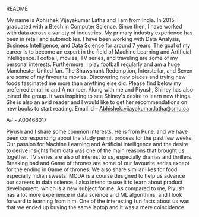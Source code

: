 README

My name is Abhishek Vijayakumar Latha and I am from India. In 2015, I graduated with a Btech in Computer Science. Since then, I have worked with data across a variety of industries. My primary industry experience has been in retail and automobiles. I have been working with Data Analysis, Business Intelligence, and Data Science for around 7 years. The goal of my career is to become an expert in the field of Machine Learning and Artificial Intelligence. Football, movies, TV series, and traveling are some of my personal interests. Furthermore, I play football regularly and am a huge Manchester United fan. The Shawshank Redemption, Interstellar, and Seven are some of my favourite movies. Discovering new places and trying new foods fascinated me more than anything else did. Please find below my preferred email id and A number.
Along with me and Piyush, Shiney has also joined the group. It was inspiring to see Shiney's desire to learn new things. She is also an avid reader and I would like to get her recommendations on new books to start reading.
Email id – Abhishek.vijayakumar.latha@smu.ca

A# - A00466017

Piyush and I share some common interests. He is from Pune, and we have been corresponding about the study permit process for the past few weeks. Our passion for Machine Learning and Artificial Intelligence and the desire to derive insights from data was one of the main reasons that brought us together. TV series are also of interest to us, especially dramas and thrillers. Breaking bad and Game of thrones are some of our favourite series except for the ending in Game of thrones. We also share similar likes for food especially Indian sweets. MCDA is a course designed to help us advance our careers in data science. I also intend to use it to learn about product development, which is a new subject for me. As compared to me, Piyush has a lot more experience in data science and ML algorithms, and I look forward to learning from him. One of the interesting fun facts about us was that we ended up buying the same laptop and it was a mere coincidence.
